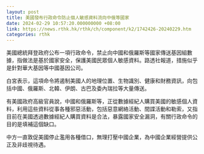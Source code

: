 ```yaml
---
layout: post
title: 美國發布行政命令防止個人敏感資料流向中俄等國家
date: 2024-02-29 10:57:20.000000000 +08:00
link: https://news.rthk.hk/rthk/ch/component/k2/1742426-20240229.htm
categories: rthk
---
```


美國總統拜登政府公布一項行政命令，禁止向中國和俄羅斯等國家傳送基因組數據，指做法是基於國家安全，保護美國民眾個人敏感資料。路透社報道，措施似乎是針對華大基因等中國基因公司。

白宮表示，這項命令將遏制美國人的地理位置、生物識別、健康和財務資訊，向包括中國、俄羅斯、北韓、伊朗、古巴及委內瑞拉等大量傳送。

有美國政府高級官員說，中國和俄羅斯等，正從數據經紀人購買美國的敏感個人資料，利用這些資料從事各種邪惡活動，包括惡意網絡活動、間諜活動和勒索，又指目前在美國透過數據經紀人購買資料是合法，暴露國家安全漏洞，有關行政命令的目的是填補這個缺口。

中方一直敦促美國停止濫用各種借口，無理打壓中國企業，為中國企業經營提供公正及非歧視待遇。
